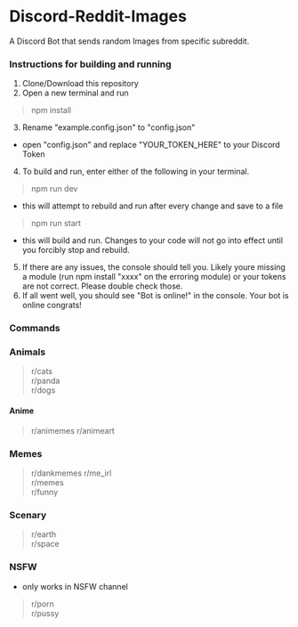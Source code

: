 # Discord-Reddit-Images
A Discord Bot that sends random Images from specific subreddit.

### Instructions for building and running

1. Clone/Download this repository
2. Open a new terminal and run 
>npm install
3. Rename "example.config.json" to "config.json" 
 - open "config.json" and replace "YOUR_TOKEN_HERE" to your Discord Token
4. To build and run, enter either of the following in your terminal.
>npm run dev
- this will attempt to rebuild and run after every change and save to a file
>npm run start  
- this will build and run. Changes to your code will not go into effect until you forcibly stop and rebuild.
5. If there are any issues, the console should tell you. Likely youre missing a module (run npm install "xxxx" on the erroring module) or your tokens are not correct. Please double check those.
6. If all went well, you should see "Bot is online!" in the console. Your bot is online congrats!

### Commands

### Animals
>r/cats  
>r/panda  
>r/dogs

#### Anime
>r/animemes 
>r/animeart 

### Memes
>r/dankmemes 
>r/me_irl  
>r/memes  
>r/funny  


### Scenary
>r/earth  
>r/space  

### NSFW
- only works in NSFW channel
>r/porn  
>r/pussy   